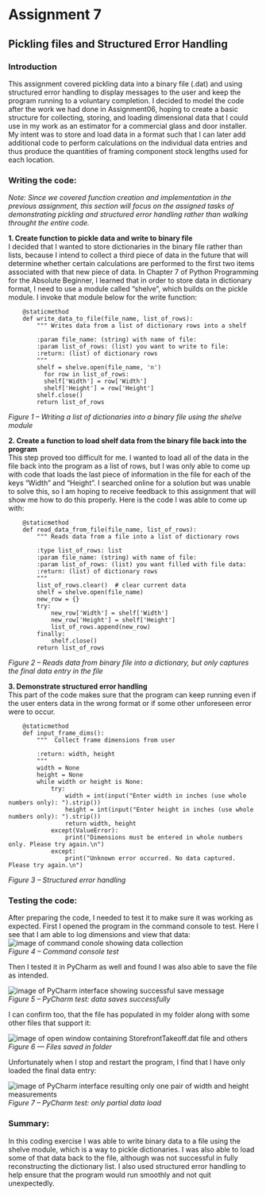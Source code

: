 



# Assignment 7

## Pickling files and Structured Error Handling

### Introduction
This assignment covered pickling data into a binary file (.dat) and using structured error handling to display messages to the user and keep the program running to a voluntary completion. I decided to model the code after the work we had done in Assignment06, hoping to create a basic structure for collecting, storing, and loading dimensional data that I could use in my work as an estimator for a commercial glass and door installer. My intent was to store and load data in a format such that I can later add additional code to perform calculations on the individual data entries and thus produce the quantities of framing component stock lengths used for each location.

### Writing the code:
_Note: Since we covered function creation and implementation in the previous assignment, this section will focus on the assigned tasks of demonstrating pickling and structured error handling rather than walking throught the entire code._

**1. Create function to pickle data and write to binary file**  
I decided that I wanted to store dictionaries in the binary file rather than lists, because I intend to collect a third piece of data in the future that will determine whether certain calculations are performed to the first two items associated with that new piece of data. In Chapter 7 of Python Programming for the Absolute Beginner, I learned that in order to store data in dictionary format, I need to use a module called “shelve”, which builds on the pickle module.  I invoke that module below for the write function: 
```
    @staticmethod
    def write_data_to_file(file_name, list_of_rows):
        """ Writes data from a list of dictionary rows into a shelf

        :param file_name: (string) with name of file:
        :param list_of_rows: (list) you want to write to file:
        :return: (list) of dictionary rows
        """
        shelf = shelve.open(file_name, 'n')
          for row in list_of_rows:
          shelf['Width'] = row['Width']
          shelf['Height'] = row['Height']
        shelf.close()
        return list_of_rows
```
_Figure 1 – Writing a list of dictionaries into a binary file using the shelve module_


**2. Create a function to load shelf data from the binary file back into the program**    
This step proved too difficult for me. I wanted to load all of the data in the file back into the program as a list of rows, but I was only able to come up with code that loads the last piece of information in the file for each of the keys “Width” and “Height”. I searched online for a solution but was unable to solve this, so I am hoping to receive feedback to this assignment that will show me how to do this properly. Here is the code I was able to come up with:
```
    @staticmethod
    def read_data_from_file(file_name, list_of_rows):
        """ Reads data from a file into a list of dictionary rows

        :type list_of_rows: list
        :param file_name: (string) with name of file:
        :param list_of_rows: (list) you want filled with file data:
        :return: (list) of dictionary rows
        """
        list_of_rows.clear()  # clear current data
        shelf = shelve.open(file_name)
        new_row = {}
        try:
            new_row['Width'] = shelf['Width']
            new_row['Height'] = shelf['Height']
            list_of_rows.append(new_row)
        finally:
            shelf.close()
        return list_of_rows
```
_Figure 2 – Reads data from binary file into a dictionary, but only captures the final data entry in the file_


**3. Demonstrate structured error handling**  
This part of the code makes sure that the program can keep running even if the user enters data in the wrong format or if some other unforeseen error were to occur.
```
    @staticmethod
    def input_frame_dims():
        """  Collect frame dimensions from user

        :return: width, height
        """
        width = None
        height = None
        while width or height is None:
            try:
                width = int(input("Enter width in inches (use whole numbers only): ").strip())
                height = int(input("Enter height in inches (use whole numbers only): ").strip())
                return width, height
            except(ValueError):
                print("Dimensions must be entered in whole numbers only. Please try again.\n")
            except:
                print("Unknown error occurred. No data captured. Please try again.\n")
```
_Figure 3 – Structured error handling_

### Testing the code: 
After preparing the code, I needed to test it to make sure it was working as expected. First I opened the program in the command console to test. Here I see that I am able to log dimensions and view that data:
![image of command conole showing data collection](https://user-images.githubusercontent.com/88747068/131229924-51ee5784-6c15-4699-abe3-22ad26ce65f7.png)  
_Figure 4 – Command console test_  

Then I tested it in PyCharm as well and found I was also able to save the file as intended.

![image of PyCharm interface showing successful save message](https://user-images.githubusercontent.com/88747068/131229927-09a8327a-64b0-43fb-afe7-811e2de1a08a.png)  
_Figure 5 – PyCharm test: data saves successfully_  


I can confirm too, that the file has populated in my folder along with some other files that support it:

![image of open window containing StorefrontTakeoff.dat file and others](https://user-images.githubusercontent.com/88747068/131229898-6f61f6ba-0146-4442-b2dc-4964e244c359.png)  
_Figure 6 — Files saved in folder_  


Unfortunately when I stop and restart the program, I find that I have only loaded the final data entry:

![image of PyCharm interface resulting only one pair of width and height measurements](https://user-images.githubusercontent.com/88747068/131229920-d1b355dc-f83e-4be8-a336-a7c73bdb0e8f.png)  
_Figure 7 – PyCharm test: only partial data load_  

### Summary:
In this coding exercise I was able to write binary data to a file using the shelve module, which is a way to pickle dictionaries. I was also able to load some of that data back to the file, although was not successful in fully reconstructing the dictionary list. I also used structured error handling to help ensure that the program would run smoothly and not quit unexpectedly.
